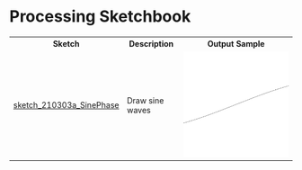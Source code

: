 # Processing Sketchbook

<table>
<tbody>
<tr>
<th>Sketch</th>
<th>Description</th>
<th>Output Sample</th>
<tr>
<tr>
<td><a href="sketch_210303a_SinePhase/">sketch_210303a_SinePhase</a></td>
<td>Draw sine waves</td>
<td><img src="sketch_210303a_SinePhase/output/sample.png" /></td>
</td>
<tr>
</tbody>
</table>
